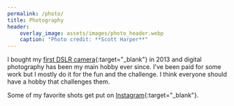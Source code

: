 ```yaml
---
permalink: /photo/
title: Photography
header:
    overlay_image: assets/images/photo_header.webp
    caption: "Photo credit: **Scott Harper**"
---
```


I bought my [first DSLR camera](https://en.wikipedia.org/wiki/Nikon_D3200){:target="_blank"} in 2013 and digital photography has been my main hobby ever since. I've been paid for some work but I mostly do it for the fun and the challenge. I think everyone should have a hobby that challenges them.


Some of my favorite shots get put on [Instagram](https://instagram.com/noyhrynban){:target="_blank"}.
